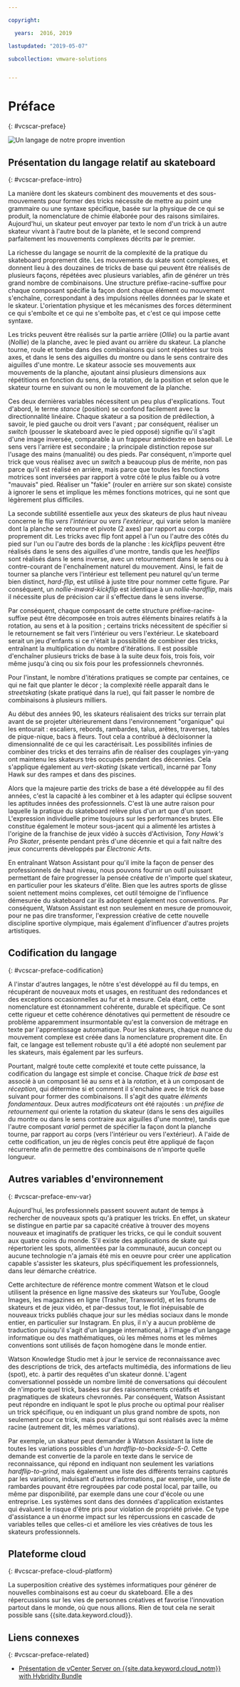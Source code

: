```yaml
---

copyright:

  years:  2016, 2019

lastupdated: "2019-05-07"

subcollection: vmware-solutions


---
```


# Préface
{: #vcscar-preface}

![Un langage de notre propre invention](../../images/vcscar-alood.svg "Un langage de notre propre invention")

## Présentation du langage relatif au skateboard
{: #vcscar-preface-intro}

La manière dont les skateurs combinent des mouvements et des sous-mouvements pour former des tricks nécessite de mettre au point une grammaire ou une syntaxe spécifique, basée sur la physique de ce qui se produit, la nomenclature de chimie élaborée pour des raisons similaires. Aujourd'hui, un skateur peut envoyer par texto le nom d'un trick à un autre skateur vivant à l'autre bout de la planète, et le second comprend parfaitement les mouvements complexes décrits par le premier.

La richesse du langage se nourrit de la complexité de la pratique du skateboard proprement dite. Les mouvements du skate sont complexes, et donnent lieu à des douzaines de tricks de base qui peuvent être réalisés de plusieurs façons, répétées avec plusieurs variables, afin de générer un très grand nombre de combinaisons. Une structure préfixe-racine-suffixe pour chaque composant spécifie la façon dont chaque élément ou mouvement s'enchaîne, correspondant à des impulsions réelles données par le skate et le skateur. L'orientation physique et les mécanismes des forces déterminent ce qui s'emboîte et ce qui ne s'emboîte pas, et c'est ce qui impose cette syntaxe.

Les tricks peuvent être réalisés sur la partie arrière (*Ollie*) ou la partie avant (*Nollie*) de la planche, avec le pied avant ou arrière du skateur. La planche tourne, roule et tombe dans des combinaisons qui sont répétées sur trois axes, et dans le sens des aiguilles du montre ou dans le sens contraire des aiguilles d'une montre. Le skateur associe ses mouvements aux mouvements de la planche, ajoutant ainsi plusieurs dimensions aux répétitions en fonction du sens, de la rotation, de la position et selon que le skateur tourne en suivant ou non le mouvement de la planche.

Ces deux dernières variables nécessitent un peu plus d'explications. Tout d'abord, le terme *stance* (position) se confond facilement avec la directionnalité linéaire. Chaque skateur a sa position de prédilection, à savoir, le pied gauche ou droit vers l'avant ; par conséquent, réaliser un *switch* (pousser le skateboard avec le pied opposé) signifie qu'il s'agit d'une image inversée, comparable à un frappeur ambidextre en baseball. Le sens vers l'arrière est secondaire ; la principale distinction repose sur l'usage des mains (manualité) ou des pieds.  Par conséquent, n'importe quel trick que vous réalisez avec un *switch* a beaucoup plus de mérite, non pas parce qu'il est réalisé en arrière, mais parce que toutes les fonctions motrices sont inversées par rapport à votre côté le plus faible ou à votre "mauvais" pied. Réaliser un "fakie" (rouler en arrière sur son skate) consiste à ignorer le sens et implique les mêmes fonctions motrices, qui ne sont que légèrement plus difficiles.

La seconde subtilité essentielle aux yeux des skateurs de plus haut niveau concerne le flip *vers l'intérieur* ou *vers l'extérieur*, qui varie selon la manière dont la planche se retourne et pivote (2 axes) par rapport au corps proprement dit. Les tricks avec flip font appel à l'un ou l'autre des côtés du pied sur l'un ou l'autre des bords de la planche :
les *kickflips* peuvent être réalisés dans le sens des aiguilles d'une montre, tandis que les *heelflips* sont réalisés dans le sens inverse, avec un retournement dans le sens ou à contre-courant de l'enchaînement naturel du mouvement. Ainsi, le fait de tourner sa planche vers l'intérieur est tellement peu naturel qu'un terme bien distinct, *hard-flip*, est utilisé à juste titre pour nommer cette figure. Par conséquent, un *nollie-inward-kickflip* est identique à un *nollie-hardflip*, mais il nécessite plus de précision car il s'effectue dans le sens inverse.

Par conséquent, chaque composant de cette structure préfixe-racine-suffixe peut être décomposée en trois autres éléments binaires relatifs à la rotation, au sens et à la position ; certains tricks nécessitent de spécifier si le retournement se fait vers l'intérieur ou vers l'extérieur. Le skateboard serait un jeu d'enfants si ce n'était la possibilité de combiner des tricks, entraînant la multiplication du nombre d'itérations. Il est possible d'enchaîner plusieurs tricks de base à la suite deux fois, trois fois, voir même jusqu'à cinq ou six fois pour les professionnels chevronnés.

Pour l'instant, le nombre d'itérations pratiques se compte par centaines, ce qui ne fait que planter le décor ; la complexité réelle apparaît dans le *streetskating* (skate pratiqué dans la rue), qui fait passer le nombre de combinaisons à plusieurs milliers.

Au début des années 90, les skateurs réalisaient des tricks sur terrain plat avant de se projeter ultérieurement dans l'environnement "organique" qui les entourait : escaliers, rebords, rambardes, talus, arêtes, traverses, tables de pique-nique, bacs à fleurs. Tout cela a contribué à décloisonner la dimensionnalité de ce qui les caractérisait. Les possibilités infinies de combiner des tricks et des terrains afin de réaliser des couplages yin-yang ont maintenu les skateurs très occupés pendant des décennies. Cela s'applique également au *vert-skating* (skate vertical), incarné par Tony Hawk sur des rampes et dans des piscines.

Alors que la majeure partie des tricks de base a été développée au fil des années, c'est la capacité à les combiner et à les adapter qui éclipse souvent les aptitudes innées des professionnels. C'est là une autre raison pour laquelle la pratique du skateboard relève plus d'un art que d'un sport. L'expression individuelle prime toujours sur les performances brutes. Elle constitue également le moteur sous-jacent qui a alimenté les artistes à l'origine de la franchise de jeux vidéo à succès d'Activision, *Tony Hawk's Pro Skater*, présente pendant près d'une décennie et qui a fait naître des jeux concurrents développés par *Electronic Arts*.

En entraînant Watson Assistant pour qu'il imite la façon de penser des professionnels de haut niveau, nous pouvons fournir un outil puissant permettant de faire progresser la pensée créative de n'importe quel skateur, en particulier pour les skateurs d'élite. Bien que les autres sports de glisse soient nettement moins complexes, cet outil témoigne de l'influence démesurée du skateboard car ils adoptent également nos conventions. Par conséquent, Watson Assistant est non seulement en mesure de promouvoir, pour ne pas dire transformer, l'expression créative de cette nouvelle discipline sportive olympique, mais également d'influencer d'autres projets artistiques.

## Codification du langage
{: #vcscar-preface-codification}

A l'instar d'autres langages, le nôtre s'est développé au fil du temps, en récupérant de nouveaux mots et usages, en restituant des redondances et des exceptions occasionnelles au fur et à mesure. Cela étant, cette nomenclature est étonnamment cohérente, durable et spécifique. Ce sont cette rigueur et cette cohérence dénotatives qui permettent de résoudre ce problème apparemment insurmontable qu'est la conversion de métrage en texte par l'apprentissage automatique. Pour les skateurs, chaque nuance du mouvement complexe est créée dans la nomenclature proprement dite. En fait, ce langage est tellement robuste qu'il a été adopté non seulement par les skateurs, mais également par les surfeurs.

Pourtant, malgré toute cette complexité et toute cette puissance, la codification du langage est simple et concise. Chaque *trick de base* est associé à un composant lié au *sens* et à la *rotation*, et à un composant de *réception*, qui détermine si et comment il s'enchaîne avec le trick de base suivant pour former des combinaisons. Il s'agit des quatre *éléments fondamentaux*. Deux autres *modificateurs* ont été rajoutés :
un *préfixe de retournement* qui oriente la rotation du skateur (dans le sens des aiguilles du montre ou dans le sens contraire aux aiguilles d'une montre), tandis que l'autre composant *varial* permet de spécifier la façon dont la planche tourne, par rapport au corps (vers l'intérieur ou vers l'extérieur). A l'aide de cette codification, un jeu de règles concis peut être appliqué de façon récurrente afin de permettre des combinaisons de n'importe quelle longueur.

## Autres variables d'environnement
{: #vcscar-preface-env-var}

Aujourd'hui, les professionnels passent souvent autant de temps à rechercher de nouveaux spots qu'à pratiquer les tricks. En effet, un skateur se distingue en partie par sa capacité créative à trouver des moyens nouveaux et imaginatifs de pratiquer les tricks, ce qui le conduit souvent aux quatre coins du monde. S'il existe des applications de skate qui répertorient les spots, alimentées par la communauté, aucun concept ou aucune technologie n'a jamais été mis en oeuvre pour créer une application capable s'assister les skateurs, plus spécifiquement les professionnels, dans leur démarche créatrice.

Cette architecture de référence montre comment Watson et le cloud utilisent la présence en ligne massive des skateurs sur YouTube, Google
Images, les magazines en ligne (Trasher, Transworld), et les forums de skateurs et de jeux vidéo, et par-dessus tout, le flot inépuisable de nouveaux tricks publiés chaque jour sur les médias sociaux dans le monde entier, en particulier sur Instagram. En plus, il n'y a aucun problème de traduction puisqu'il s'agit d'un langage international, à l'image d'un langage informatique ou des mathématiques, où les mêmes noms et les mêmes conventions sont utilisés de façon homogène dans le monde entier.

Watson Knowledge Studio met à jour le service de reconnaissance avec des descriptions de trick, des artefacts multimédia, des informations de lieu (spot), etc. à partir des requêtes d'un skateur donné. L'agent conversationnel possède un nombre limité de conversations qui découlent de n'importe quel trick, basées sur des raisonnements créatifs et pragmatiques de skateurs chevronnés. Par conséquent, Watson Assistant peut répondre en indiquant le spot le plus proche ou optimal pour réaliser un trick spécifique, ou en indiquant un plus grand nombre de spots, non seulement pour ce trick, mais pour d'autres qui sont réalisés avec la même racine (autrement dit, les mêmes variations).

Par exemple, un skateur peut demander à Watson Assistant la liste de toutes les variations possibles d'un *hardflip-to-backside-5-0*. Cette demande est convertie de la parole en texte dans le service de reconnaissance, qui répond en indiquant non seulement les variations *hardflip-to-grind*, mais également une liste des différents terrains capturés par les variations, induisant d'autres informations, par exemple, une liste de rambardes pouvant être regroupées par code postal local, par taille, ou même par disponibilité, par exemple dans une cour d'école ou une entreprise. Les systèmes sont dans des données d'application existantes qui évaluent le risque d'être pris pour violation de propriété privée. Ce type d'assistance a un énorme impact sur les répercussions en cascade de variables telles que celles-ci et améliore les vies créatives de tous les skateurs professionnels.

## Plateforme cloud
{: #vcscar-preface-cloud-platform}

La superposition créative des systèmes informatiques pour générer de nouvelles combinaisons est au coeur du skateboard. Elle a des répercussions sur les vies de personnes créatives et favorise l'innovation partout dans le monde, où que nous allions.
Rien de tout cela ne serait possible sans {{site.data.keyword.cloud}}.

## Liens connexes
{: #vcscar-preface-related}

* [Présentation de vCenter Server on {{site.data.keyword.cloud_notm}} with Hybridity Bundle](/docs/services/vmwaresolutions/archiref/vcs?topic=vmware-solutions-vcs-hybridity-intro)
